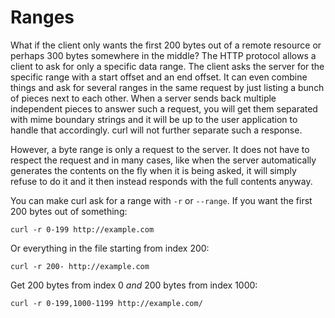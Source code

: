 # Ranges

What if the client only wants the first 200 bytes out of a remote resource or
perhaps 300 bytes somewhere in the middle? The HTTP protocol allows a client
to ask for only a specific data range. The client asks the server for the
specific range with a start offset and an end offset. It can even combine
things and ask for several ranges in the same request by just listing a bunch
of pieces next to each other. When a server sends back multiple independent
pieces to answer such a request, you will get them separated with mime
boundary strings and it will be up to the user application to handle that
accordingly. curl will not further separate such a response.

However, a byte range is only a request to the server. It does not have to
respect the request and in many cases, like when the server automatically
generates the contents on the fly when it is being asked, it will simply refuse
to do it and it then instead responds with the full contents anyway.

You can make curl ask for a range with `-r` or `--range`. If you want the
first 200 bytes out of something:

    curl -r 0-199 http://example.com

Or everything in the file starting from index 200:

    curl -r 200- http://example.com

Get 200 bytes from index 0 *and* 200 bytes from index 1000:

    curl -r 0-199,1000-1199 http://example.com/
